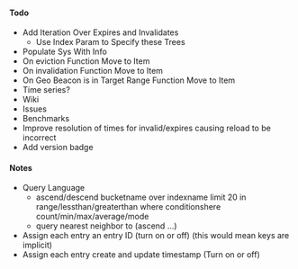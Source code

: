 #### Todo
* Add Iteration Over Expires and Invalidates
    * Use Index Param to Specify these Trees
* Populate Sys With Info
* On eviction Function Move to Item
* On invalidation Function Move to Item
* On Geo Beacon is in Target Range Function Move to Item
* Time series?
* Wiki
* Issues
* Benchmarks
* Improve resolution of times for invalid/expires causing reload to be incorrect
* Add version badge

#### Notes
* Query Language
  * ascend/descend bucketname over indexname limit 20 in range/lessthan/greaterthan where conditionshere count/min/max/average/mode
  * query nearest neighbor to (ascend ...)
* Assign each entry an entry ID (turn on or off) (this would mean keys are implicit)
* Assign each entry create and update timestamp (Turn on or off)



